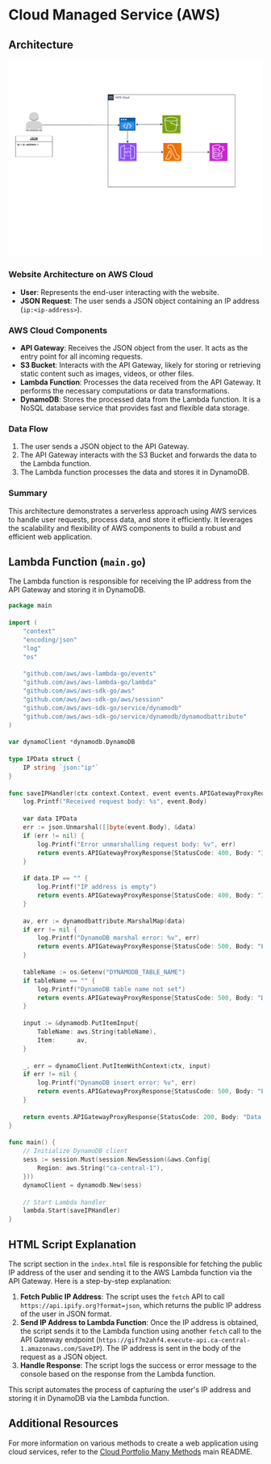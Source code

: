 # Cloud Managed Service (AWS)

## Architecture
![CLOUD Managed Service Architecture](CLOUD_Serve.drawio.png)

### Website Architecture on AWS Cloud

- **User**: Represents the end-user interacting with the website.
- **JSON Request**: The user sends a JSON object containing an IP address (`ip:<ip-address>`).

### AWS Cloud Components

- **API Gateway**: Receives the JSON object from the user. It acts as the entry point for all incoming requests.
- **S3 Bucket**: Interacts with the API Gateway, likely for storing or retrieving static content such as images, videos, or other files.
- **Lambda Function**: Processes the data received from the API Gateway. It performs the necessary computations or data transformations.
- **DynamoDB**: Stores the processed data from the Lambda function. It is a NoSQL database service that provides fast and flexible data storage.

### Data Flow

1. The user sends a JSON object to the API Gateway.
2. The API Gateway interacts with the S3 Bucket and forwards the data to the Lambda function.
3. The Lambda function processes the data and stores it in DynamoDB.

### Summary

This architecture demonstrates a serverless approach using AWS services to handle user requests, process data, and store it efficiently. It leverages the scalability and flexibility of AWS components to build a robust and efficient web application.

## Lambda Function (`main.go`)

The Lambda function is responsible for receiving the IP address from the API Gateway and storing it in DynamoDB.

```go
package main

import (
    "context"
    "encoding/json"
    "log"
    "os"

    "github.com/aws/aws-lambda-go/events"
    "github.com/aws/aws-lambda-go/lambda"
    "github.com/aws/aws-sdk-go/aws"
    "github.com/aws/aws-sdk-go/aws/session"
    "github.com/aws/aws-sdk-go/service/dynamodb"
    "github.com/aws/aws-sdk-go/service/dynamodb/dynamodbattribute"
)

var dynamoClient *dynamodb.DynamoDB

type IPData struct {
    IP string `json:"ip"`
}

func saveIPHandler(ctx context.Context, event events.APIGatewayProxyRequest) (events.APIGatewayProxyResponse, error) {
    log.Printf("Received request body: %s", event.Body)

    var data IPData
    err := json.Unmarshal([]byte(event.Body), &data)
    if (err != nil) {
        log.Printf("Error unmarshalling request body: %v", err)
        return events.APIGatewayProxyResponse{StatusCode: 400, Body: "Invalid request body"}, nil
    }

    if data.IP == "" {
        log.Printf("IP address is empty")
        return events.APIGatewayProxyResponse{StatusCode: 400, Body: "IP address is empty"}, nil
    }

    av, err := dynamodbattribute.MarshalMap(data)
    if err != nil {
        log.Printf("DynamoDB marshal error: %v", err)
        return events.APIGatewayProxyResponse{StatusCode: 500, Body: "Error marshalling data"}, nil
    }

    tableName := os.Getenv("DYNAMODB_TABLE_NAME")
    if tableName == "" {
        log.Printf("DynamoDB table name not set")
        return events.APIGatewayProxyResponse{StatusCode: 500, Body: "DynamoDB table name not set"}, nil
    }

    input := &dynamodb.PutItemInput{
        TableName: aws.String(tableName),
        Item:      av,
    }

    _, err = dynamoClient.PutItemWithContext(ctx, input)
    if err != nil {
        log.Printf("DynamoDB insert error: %v", err)
        return events.APIGatewayProxyResponse{StatusCode: 500, Body: "Error saving data to DynamoDB"}, nil
    }

    return events.APIGatewayProxyResponse{StatusCode: 200, Body: "Data saved successfully"}, nil
}

func main() {
    // Initialize DynamoDB client
    sess := session.Must(session.NewSession(&aws.Config{
        Region: aws.String("ca-central-1"),
    }))
    dynamoClient = dynamodb.New(sess)

    // Start Lambda handler
    lambda.Start(saveIPHandler)
}
```

## HTML Script Explanation

The script section in the `index.html` file is responsible for fetching the public IP address of the user and sending it to the AWS Lambda function via the API Gateway. Here is a step-by-step explanation:

1. **Fetch Public IP Address**: The script uses the `fetch` API to call `https://api.ipify.org?format=json`, which returns the public IP address of the user in JSON format.
2. **Send IP Address to Lambda Function**: Once the IP address is obtained, the script sends it to the Lambda function using another `fetch` call to the API Gateway endpoint (`https://gif7m2ahf4.execute-api.ca-central-1.amazonaws.com/SaveIP`). The IP address is sent in the body of the request as a JSON object.
3. **Handle Response**: The script logs the success or error message to the console based on the response from the Lambda function.

This script automates the process of capturing the user's IP address and storing it in DynamoDB via the Lambda function.

## Additional Resources

For more information on various methods to create a web application using cloud services, refer to the [Cloud Portfolio Many Methods](../README.md) main README.